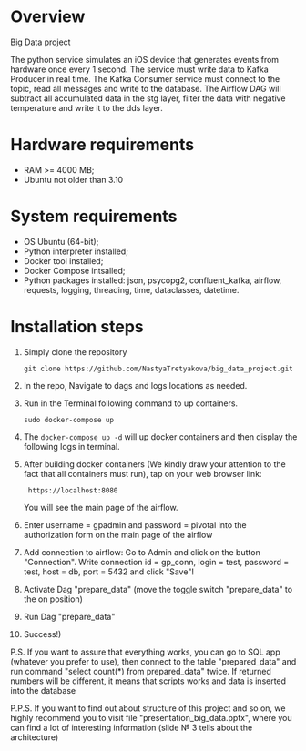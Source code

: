 # Overview
Big Data project

The python service simulates an iOS device that generates events from hardware once every 1 second. The service must write data to Kafka Producer in real time. The Kafka Consumer service must connect to the topic, read all messages and write to the database. The Airflow DAG will subtract all accumulated data in the stg layer, filter the data with negative temperature and write it to the dds layer.


# Hardware requirements
- RAM >= 4000 MB;
- Ubuntu not older than 3.10

# System requirements
- OS Ubuntu (64-bit);
- Python interpreter installed;
- Docker tool installed;
- Docker Compose intsalled;
- Python packages installed: json, psycopg2, confluent_kafka, airflow, requests, logging, threading, time, dataclasses, datetime.

# Installation steps

1. Simply clone the repository
	```
	git clone https://github.com/NastyaTretyakova/big_data_project.git
	```
2. In the repo, Navigate to dags and logs locations as needed.

3. Run in the Terminal following command  to up containers.
	```
	sudo docker-compose up
	```
4. The `docker-compose up -d` will up docker containers and then display the following logs in terminal.

5. After building docker containers (We kindly draw your attention to the fact that all containers must run), tap on your web browser link:
   ```
	https://localhost:8080
	```
	You will see the main page of the airflow.

6. Enter username = gpadmin and password = pivotal into the authorization form on the main page of the airflow

7. Add connection to airflow: Go to Admin and click on the button "Connection". Write connection id = gp_conn, login = test, password = test, host = db, port = 5432 and click "Save"!

8. Activate Dag "prepare_data" (move the toggle switch "prepare_data" to the on position)

9. Run Dag "prepare_data"

10. Success!)


P.S. If you want to assure that everything works, you can go to SQL app (whatever you prefer to use), then connect to the table "prepared_data" and run command "select count(*) from prepared_data" twice. If returned numbers will be different, it means that scripts works and data is inserted into the database

P.P.S. If you want to find out about structure of this project and so on, we highly recommend you to visit file "presentation_big_data.pptx", where you can find a lot of interesting information (slide № 3 tells about the architecture)
